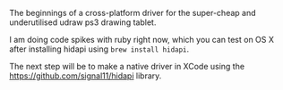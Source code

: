 The beginnings of a cross-platform driver for the super-cheap and underutilised udraw ps3 drawing tablet.

I am doing code spikes with ruby right now, which you can test on OS X after installing hidapi using `brew install hidapi`.

The next step will be to make a native driver in XCode using the https://github.com/signal11/hidapi library.
